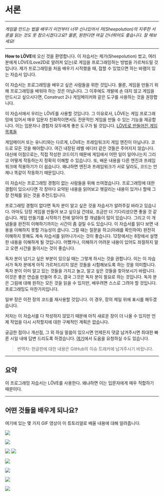 # 서론

___

*게임을 만드는 법을 배우기 이전부터 너무 신나있어서 저(Sheepolution)의 지루한 서론을 읽는 것도 못 참으시겠다고요? 물론, 원한다면 여길 건너뛰어도 좋습니다. 잘 해보세요!*
___

**How to LÖVE**에 오신 것을 환영합니다. 이 자습서는 제가(Sheepolution) 썼고, 여러분에게 LÖVE(Love2D로 알려져 있는)로 게임을 프로그래밍하는 방법을 가르쳐드릴 것입니다. 제가 프로그래밍을 처음 배우기 시작했을 때, 접할 수 있었으면 하는 바램이 있는 자습서 입니다.

이 자습서는 프로그래밍을 배우고 싶은 사람들을 위한 것입니다. 물론, 게임을 만들기 위해 프로그래밍을 배워야 하는 것은 아닙니다. 그 이후에도 개발에 손 대지 않고 게임을 만드시고 싶으시다면, Construct 2나 게임메이커와 같은 도구를 사용하는 것을 권장합니다.

이 자습서에서 우리는 LÖVE를 사용할 것입니다. 그 이유로서, LÖVE는 게임 프로그래밍에 있어서 매우 입문자 친화적이면서도 전문적인 게임을 만들 수 있는 기능을 제공합니다. 이는 입문자나 경험자 모두에게 좋은 도구가 될 것입니다. [LÖVE로 만들어진 게임 목록들](https://store.steampowered.com/curator/32659238-L%C3%96VE-Games/)

게임메이커 또는 유니티와는 다르게, LÖVE는 프레임워크지 게임 엔진이 아닙니다. 코드로 모든 것을 해야합니다. 여긴 내장된 레벨 에디터 같은 것들은 주어지지 않습니다. 대신에 이점으로는, 직접 작성한 코드이기 때문에 게임에서 어떤 일이 일어나는지 그리고 어떻게 작동하는지 정확히 이해할 수 있습니다. 또, 배운 내용을 다른 엔진과 프레임워크에 적용하기가 더 쉽습니다. 왜냐하면 엔진과 프레임워크가 서로 달라도, 코드는 언제나 똑같이 작동하기 때문입니다.

이 자습서는 프로그래밍 경험이 없는 사람들을 위해 쓰여졌습니다. 프로그래밍에 대한 경험이 있으시다면 각 장마다 요약된 내용을 읽어보고 헷갈리는 내용이 있거나 할때 그 장 전체를 읽는 것을 추천드립니다.

프로그래밍 경험이 없다면 독자 분이 알고 싶은 것을 자습서가 알려주길 바라고 있습니다. 아마도 당장 게임을 만들어 보고 싶으실 건데요, 조금만 더 기다리셨으면 좋을 것 같습니다. 게임 만들기를 시작하기 전에 알아야 할 개념들이 많이 있습니다. 그리고 이 개념들을 완전히 이해하기까지는 시간이 좀 걸릴 수도 있습니다. 이 자습서를 읽다 보면 내용을 이해하지 못할 가능성이 큽니다. 그럴 때는 질문을 하고(아래를 확인하여) 완전히 이해하지 못해도 계속 자습서를 읽어나가시는 것이 좋습니다. 12장에서는 8장에서 설명한 내용을 이해하게 될 것입니다. 어쨌거나, 이해하기 어려운 내용이 있어도 좌절하지 말고 오랜 시간을 들이시는 것이 좋습니다.

독자 분이 넘기고 싶은 부분이 있으실 때는 그렇게 하시는 것을 권합니다. 이는 이 자습서가 독자 분에게 아직 가르쳐드리지 않은 것들을 시험해보도록 하는 것을 의미합니다. 독자 분이 이미 알고 있는 것들을 가지고 놀고, 알고 싶은 것들을 찾아보시기 바랍니다. 이것은 좋은 연습을 만들어 주고, 결국 그것은 독자 분이 필요로 하는 것입니다. 독자 분은 그림에 대해 원하는 모든 것을 읽을 수 있지만, 배우려면 스스로 그려야 할 것입니다. 프로그래밍도 마찬가지입니다.

일부 장은 이전 장의 코드를 재사용할 것입니다. 이 경우, 장의 제일 위에 표시를 해두겠습니다.

저자는 이 자습서를 다 작성하지 않았기 때문에 아직 새로운 장이 더 나올 수 있지만 언제 작업을 다시 시작할지에 대한 구체적인 계획은 없습니다.

궁금한 점이나 개선점, 그 외 하실 말씀이 있으시면 언제든지 댓글 남겨주시면 최대한 빠른 시일 내에 답변 드리도록 하겠습니다. [여기](https://discord.gg/MHtXaxQ)에서 도움을 요청하실 수도 있습니다.
> 번역자: 한글판에 대한 내용은 GitHub의 이슈 트래커에 남겨주시기 바랍니다.

___

## 요약

이 프로그래밍 자습서는 LÖVE를 사용한다. 왜냐하면 이는 입문자에게 매우 적합하기 때문이다.

___

## 어떤 것들을 배우게 되나요?

여기에 있는 몇 가지 GIF 영상이 이 튜토리얼로 배울 내용에 대해 알려줍니다.

![](/images/book/14/demo.gif)

![](/images/book/16/following_circle_distance.gif)

![](/images/book/17/jump_help.png) ![](/images/book/17/jump.gif)

![](/images/book/18/tile-move-2.gif)

![](/images/book/22/splitscreen.gif)

![](/images/book/23/box_wall_good.gif)

![](/images/book/24/jumping.gif)
